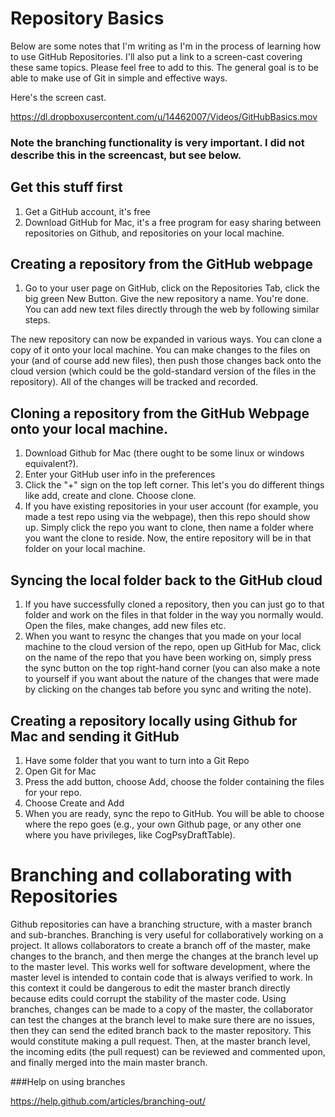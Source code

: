 # Repository Basics

Below are some notes that I'm writing as I'm in the process of learning how to use GitHub Repositories. I'll also put a link to a screen-cast covering these same topics. Please feel free to add to this. The general goal is to be able to make use of Git in simple and effective ways.

Here's the screen cast. 

https://dl.dropboxusercontent.com/u/14462007/Videos/GitHubBasics.mov

### Note the branching functionality is very important. I did not describe this in the screencast, but see below.


## Get this stuff first

1. Get a GitHub account, it's free
2. Download GitHub for Mac, it's a free program for easy sharing between repositories on Github, and repositories on your local machine.

## Creating a repository from the GitHub webpage

1. Go to your user page on GitHub, click on the Repositories Tab, click the big green New Button. Give the new repository a name. You're done. You can add new text files directly through the web by following similar steps.

The new repository can now be expanded in various ways. You can clone a copy of it onto your local machine. You can make changes to the files on your (and of course add new files), then push those changes back onto the cloud version (which could be the gold-standard version of the files in the repository). All of the changes will be tracked and recorded.

## Cloning a repository from the GitHub Webpage onto your local machine.

1. Download Github for Mac (there ought to be some linux or windows equivalent?).
2. Enter your GitHub user info in the preferences
3. Click the "+" sign  on the top left corner. This let's you do different things like add, create and clone. Choose clone.
4. If you have existing repositories in your user account (for example, you made a test repo using via the webpage), then this repo should show up. Simply click the repo you want to clone, then name a folder where you want the clone to reside. Now, the entire repository will be in that folder on your local machine.

## Syncing the local folder back to the GitHub cloud 
1. If you have successfully cloned a repository, then you can just go to that folder and work on the files in that folder in the way you normally would. Open the files, make changes, add new files etc.
2. When you want to resync the changes that you made on your local machine to the cloud version of the repo, open up GitHub for Mac, click on the name of the repo that you have been working on, simply press the sync button on the top right-hand corner (you can also make a note to yourself if you want about the nature of the changes that were made by clicking on the changes tab before you sync and writing the note).

## Creating a repository locally using Github for Mac and sending it GitHub 

1. Have some folder that you want to turn into a Git Repo
2. Open Git for Mac
3. Press the add button, choose Add, choose the folder containing the files for your repo.
4. Choose Create and Add
5. When you are ready, sync the repo to GitHub. You will be able to choose where the repo goes (e.g., your own Github page, or any other one where you have privileges, like CogPsyDraftTable).


# Branching and collaborating with Repositories

Github repositories can have a branching structure, with a master branch and sub-branches. Branching is very useful for collaboratively working on a project. It allows collaborators to create a branch off of the master, make changes to the branch, and then merge the changes at the branch level up to the master level. This works well for software development, where the master level is intended to contain code that is always verified to work. In this context it could be dangerous to edit the master branch directly because edits could corrupt the stability of the master code. Using branches, changes can be made to a copy of the master, the collaborator can test the changes at the branch level to make sure there are no issues, then they can send the edited branch back to the master repository. This would constitute making a pull request. Then, at the master branch level, the incoming edits (the pull request) can be reviewed and commented upon, and finally merged into the main master branch.


###Help on using branches

https://help.github.com/articles/branching-out/











